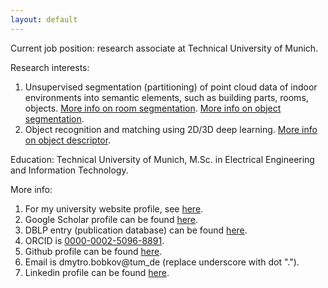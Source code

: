 ```yaml
---
layout: default
---
```


Current job position: research associate at Technical University of Munich.

Research interests:

1. Unsupervised segmentation (partitioning) of point cloud data of indoor environments into semantic elements, such as building parts, rooms, objects. <a href="https://dbobkov.github.io/room-segmentation">More info on room segmentation</a>. <a href="https://dbobkov.github.io/segmentation">More info on object segmentation</a>.
2. Object recognition and matching using 2D/3D deep learning.  <a href="https://dbobkov.github.io/object-descriptor/">More info on object descriptor</a>.

Education: Technical University of Munich, M.Sc. in Electrical Engineering and Information Technology.

More info:

1. For my university website profile, see <a href="http://www.lmt.ei.tum.de/en/team/team/dmytro-bobkov.html">here</a>.
2. Google Scholar profile can be found <a href="https://scholar.google.de/citations?user=JglzFxgAAAAJ&hl=en">here</a>.
3. DBLP entry (publication database) can be found <a href="http://dblp.uni-trier.de/pers/hd/b/Bobkov:Dmytro">here</a>.
4. ORCID is <a href="https://orcid.org/0000-0002-5096-8891">0000-0002-5096-8891</a>.
5. Github profile can be found <a href="https://github.com/dbobkov">here</a>.
6. Email is dmytro.bobkov@tum_de (replace underscore with dot ".").
7. Linkedin profile can be found <a href="https://www.linkedin.com/in/dmytro-bobkov-43376041/">here</a>.